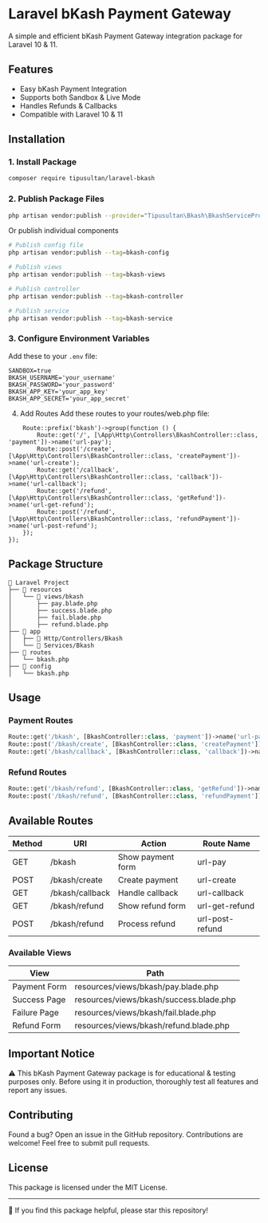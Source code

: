 # Laravel bKash Payment Gateway

A simple and efficient bKash Payment Gateway integration package for Laravel 10 & 11.

## Features

- Easy bKash Payment Integration
- Supports both Sandbox & Live Mode
- Handles Refunds & Callbacks
- Compatible with Laravel 10 & 11

## Installation

### 1. Install Package

```bash
composer require tipusultan/laravel-bkash
```
### 2. Publish Package Files

```bash
php artisan vendor:publish --provider="Tipusultan\Bkash\BkashServiceProvider"
```
Or publish individual components

```bash
# Publish config file
php artisan vendor:publish --tag=bkash-config

# Publish views
php artisan vendor:publish --tag=bkash-views

# Publish controller
php artisan vendor:publish --tag=bkash-controller

# Publish service
php artisan vendor:publish --tag=bkash-service
```

### 3. Configure Environment Variables

Add these to your `.env` file:

```env
SANDBOX=true
BKASH_USERNAME='your_username'
BKASH_PASSWORD='your_password'
BKASH_APP_KEY='your_app_key'
BKASH_APP_SECRET='your_app_secret'
```



4. Add Routes
Add these routes to your routes/web.php file:

```Route::middleware(['web', 'auth'])->group(function () {
    Route::prefix('bkash')->group(function () {
        Route::get('/', [\App\Http\Controllers\BkashController::class, 'payment'])->name('url-pay');
        Route::post('/create', [\App\Http\Controllers\BkashController::class, 'createPayment'])->name('url-create');
        Route::get('/callback', [\App\Http\Controllers\BkashController::class, 'callback'])->name('url-callback');
        Route::get('/refund', [\App\Http\Controllers\BkashController::class, 'getRefund'])->name('url-get-refund');
        Route::post('/refund', [\App\Http\Controllers\BkashController::class, 'refundPayment'])->name('url-post-refund');
    });
});
```
## Package Structure

```
📂 Laravel Project
├── 📂 resources
│   └── 📂 views/bkash
│       ├── pay.blade.php
│       ├── success.blade.php
│       ├── fail.blade.php
│       ├── refund.blade.php
├── 📂 app
│   ├── 📂 Http/Controllers/Bkash
│   └── 📂 Services/Bkash
├── 📂 routes
│   └── bkash.php
├── 📂 config
│   └── bkash.php
```

## Usage

### Payment Routes

```php
Route::get('/bkash', [BkashController::class, 'payment'])->name('url-pay');
Route::post('/bkash/create', [BkashController::class, 'createPayment'])->name('url-create');
Route::get('/bkash/callback', [BkashController::class, 'callback'])->name('url-callback');
```

### Refund Routes

```php
Route::get('/bkash/refund', [BkashController::class, 'getRefund'])->name('url-get-refund');
Route::post('/bkash/refund', [BkashController::class, 'refundPayment'])->name('url-post-refund');
```



## Available Routes

| Method | URI | Action | Route Name |
|--------|-----|--------|------------|
| GET | /bkash | Show payment form | url-pay |
| POST | /bkash/create | Create payment | url-create |
| GET | /bkash/callback | Handle callback | url-callback |
| GET | /bkash/refund | Show refund form | url-get-refund |
| POST | /bkash/refund | Process refund | url-post-refund |


### Available Views

| View | Path |
|------|------|
| Payment Form | resources/views/bkash/pay.blade.php |
| Success Page | resources/views/bkash/success.blade.php |
| Failure Page | resources/views/bkash/fail.blade.php |
| Refund Form | resources/views/bkash/refund.blade.php |

## Important Notice

⚠️ This bKash Payment Gateway package is for educational & testing purposes only.
Before using it in production, thoroughly test all features and report any issues.

## Contributing

Found a bug? Open an issue in the GitHub repository.
Contributions are welcome! Feel free to submit pull requests.

## License

This package is licensed under the MIT License.

---

🌟 If you find this package helpful, please star this repository!